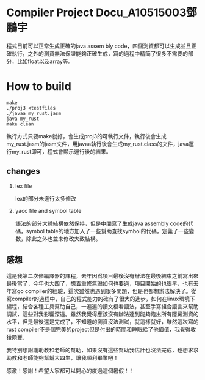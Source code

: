 # **Compiler Project Docu_A10515003鄧鵬宇**
程式目前可以正常生成正確的java assem
bly code，四個測資都可以生成並且正確執行，之外的測資無法保證能夠正確生成，寫的過程中精簡了很多不需要的部分，比如float以及array等。
# **How to build**
    make
    ./proj3 <testfiles
    ./javaa my_rust.jasm
    java my_rust
    make clean
執行方式只要make就好，會生成proj3的可執行文件，執行後會生成my_rust.jasm的jasm文件，用javaa執行後會生成my_rust.class的文件，java運行my_rust即可，程式會顯示運行後的結果。
## changes
1. lex file 

    lex的部分未進行太多修改

2. yacc file and symbol table

    語法的部分大體結構依然保持，但是中間寫了生成java assembly code的代碼，symbol table的地方加入了一些幫助查找symbol的代碼，定義了一些變數，除此之外也並未修改大致結構。
## 感想
這是我第二次修編譯器的課程，去年因爲項目最後沒有辦法在最後結束之前寫出來最後當了，今年也大四了，想着重修無論如何也要過，項目開始的也很早，也有去年寫go compiler的經驗，這次雖然也遇到很多問題，但是也都想辦法解決了。從寫compiler的過程中，自己的程式能力的確有了很大的進步，如何在linux環境下編程，結合各種工具幫助自己，一遍遍的讀文檔看語法，甚至手寫組合語言來幫助調試，這些對我影響深遠。雖然我覺得應該沒有辦法達到能夠跑出所有隱藏測資的水平，但是最後還是完成了，不知道的測資沒法測試，就這樣就好，雖然這次寫的rust compiler不是個完美的project但是付出的時間和睡眠給了他價值，我覺得收獲頗豐。

我特別想謝謝助教和老師的幫助，如果沒有這些幫助我估計也沒法完成，也想求求助教和老師能夠幫幫大四生，讓我順利畢業吧！

感激！感謝！希望大家都可以開心的度過這個暑假！！